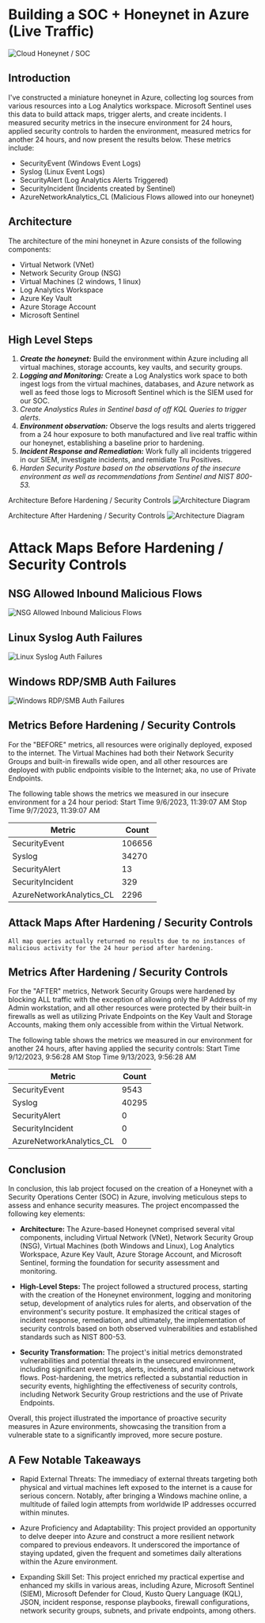 # Building a SOC + Honeynet in Azure (Live Traffic)
![Cloud Honeynet / SOC](https://i.imgur.com/3YDnKwD.jpg)

## Introduction

I've constructed a miniature honeynet in Azure, collecting log sources from various resources into a Log Analytics workspace. Microsoft Sentinel uses this data to build attack maps, trigger alerts, and create incidents. I measured security metrics in the insecure environment for 24 hours, applied security controls to harden the environment, measured metrics for another 24 hours, and now present the results below. These metrics include:

- SecurityEvent (Windows Event Logs)
- Syslog (Linux Event Logs)
- SecurityAlert (Log Analytics Alerts Triggered)
- SecurityIncident (Incidents created by Sentinel)
- AzureNetworkAnalytics_CL (Malicious Flows allowed into our honeynet)

## Architecture

The architecture of the mini honeynet in Azure consists of the following components:

- Virtual Network (VNet)
- Network Security Group (NSG)
- Virtual Machines (2 windows, 1 linux)
- Log Analytics Workspace
- Azure Key Vault
- Azure Storage Account
- Microsoft Sentinel


## High Level Steps 
1. **_Create the honeynet:_** Build the environment within Azure including all virtual machines, storage accounts, key vaults, and security groups.
2. **_Logging and Monitoring:_** Create a Log Analystics work space to both ingest logs from the virtual machines, databases, and Azure network as well as feed those logs to Microsoft Sentinel which is the SIEM used for our SOC.
3. *Create Analystics Rules in Sentinel basd of off KQL Queries to trigger alerts.*
4. **_Environment observation:_** Observe the logs results and alerts triggered from a 24 hour exposure to both manufactured and live real traffic within our honeynet, establishing a baseline prior to hardening.
5. **_Incident Response and Remediation:_** Work fully all incidents triggered in our SIEM, investigate incidents, and remidiate Tru Positives.
6. *Harden Security Posture based on the observations of the insecure environment as well as recommendations from Sentinel and NIST 800-53.*
   


Architecture Before Hardening / Security Controls
![Architecture Diagram](https://i.imgur.com/302o12F.jpg)

Architecture After Hardening / Security Controls
![Architecture Diagram](https://i.imgur.com/5dmnmpa.png)



# Attack Maps Before Hardening / Security Controls
## NSG Allowed Inbound Malicious Flows
![NSG Allowed Inbound Malicious Flows](https://i.imgur.com/reBkQwK.png)<br>
## Linux Syslog Auth Failures
![Linux Syslog Auth Failures](https://i.imgur.com/nbtZCT4.png)<br>
## Windows RDP/SMB Auth Failures
![Windows RDP/SMB Auth Failures](https://i.imgur.com/PogkqCa.png)<br>

## Metrics Before Hardening / Security Controls
For the "BEFORE" metrics, all resources were originally deployed, exposed to the internet. The Virtual Machines had both their Network Security Groups and built-in firewalls wide open, and all other resources are deployed with public endpoints visible to the Internet; aka, no use of Private Endpoints.

The following table shows the metrics we measured in our insecure environment for a 24 hour period:
Start Time 9/6/2023, 11:39:07 AM
Stop Time 9/7/2023, 11:39:07 AM

| Metric                   | Count
| ------------------------ | -----
| SecurityEvent            | 106656
| Syslog                   | 34270
| SecurityAlert            | 13
| SecurityIncident         | 329
| AzureNetworkAnalytics_CL | 2296

## Attack Maps After Hardening / Security Controls

```All map queries actually returned no results due to no instances of malicious activity for the 24 hour period after hardening.```

## Metrics After Hardening / Security Controls
For the "AFTER" metrics, Network Security Groups were hardened by blocking ALL traffic with the exception of allowing only the IP Address of my Admin workstation, and all other resources were protected by their built-in firewalls as well as utilizing Private Endpoints on the Key Vault and Storage Accounts, making them only accessible from within the Virtual Network.

The following table shows the metrics we measured in our environment for another 24 hours, after having applied the security controls:
Start Time 9/12/2023, 9:56:28 AM
Stop Time	9/13/2023, 9:56:28 AM

| Metric                   | Count
| ------------------------ | -----
| SecurityEvent            | 9543
| Syslog                   | 40295
| SecurityAlert            | 0
| SecurityIncident         | 0
| AzureNetworkAnalytics_CL | 0

## Conclusion

In conclusion, this lab project focused on the creation of a Honeynet with a Security Operations Center (SOC) in Azure, involving meticulous steps to assess and enhance security measures. The project encompassed the following key elements:

- **Architecture:** The Azure-based Honeynet comprised several vital components, including Virtual Network (VNet), Network Security Group (NSG), Virtual Machines (both Windows and Linux), Log Analytics Workspace, Azure Key Vault, Azure Storage Account, and Microsoft Sentinel, forming the foundation for security assessment and monitoring.

- **High-Level Steps:** The project followed a structured process, starting with the creation of the Honeynet environment, logging and monitoring setup, development of analytics rules for alerts, and observation of the environment's security posture. It emphasized the critical stages of incident response, remediation, and ultimately, the implementation of security controls based on both observed vulnerabilities and established standards such as NIST 800-53.

- **Security Transformation:** The project's initial metrics demonstrated vulnerabilities and potential threats in the unsecured environment, including significant event logs, alerts, incidents, and malicious network flows. Post-hardening, the metrics reflected a substantial reduction in security events, highlighting the effectiveness of security controls, including Network Security Group restrictions and the use of Private Endpoints.

Overall, this project illustrated the importance of proactive security measures in Azure environments, showcasing the transition from a vulnerable state to a significantly improved, more secure posture.

## A Few Notable Takeaways

- Rapid External Threats: The immediacy of external threats targeting both physical and virtual machines left exposed to the internet is a cause for serious concern. Notably, after bringing a Windows machine online, a multitude of failed login attempts from worldwide IP addresses occurred within minutes.

- Azure Proficiency and Adaptability: This project provided an opportunity to delve deeper into Azure and construct a more resilient network compared to previous endeavors. It underscored the importance of staying updated, given the frequent and sometimes daily alterations within the Azure environment.

- Expanding Skill Set: This project enriched my practical expertise and enhanced my skills in various areas, including Azure, Microsoft Sentinel (SIEM), Microsoft Defender for Cloud, Kusto Query Language (KQL), JSON, incident response, response playbooks, firewall configurations, network security groups, subnets, and private endpoints, among others.

